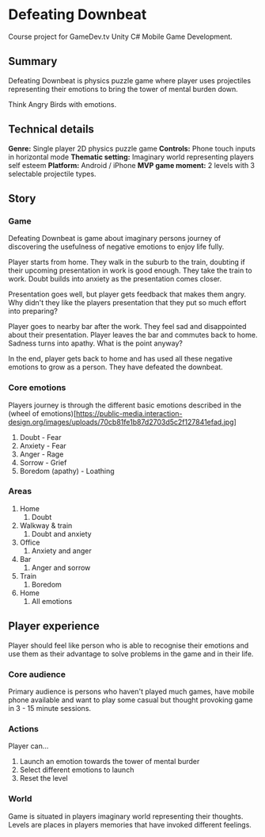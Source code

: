# Defeating Downbeat

Course project for GameDev.tv Unity C# Mobile Game Development.

## Summary

Defeating Downbeat is physics puzzle game where player uses projectiles representing their emotions to bring the tower of mental burden down.

Think Angry Birds with emotions.

## Technical details

**Genre:** Single player 2D physics puzzle game
**Controls:** Phone touch inputs in horizontal mode
**Thematic setting:** Imaginary world representing players self esteem
**Platform:** Android / iPhone
**MVP game moment:** 2 levels with 3 selectable projectile types.

## Story
### Game

Defeating Downbeat is game about imaginary persons journey of discovering the usefulness of negative emotions to enjoy life fully.

Player starts from home. They walk in the suburb to the train, doubting if their upcoming presentation in work is good enough. They take the train to work. Doubt builds into anxiety as the presentation comes closer.

Presentation goes well, but player gets feedback that makes them angry. Why didn't they like the players presentation that they put so much effort into preparing?

Player goes to nearby bar after the work. They feel sad and disappointed about their presentation. Player leaves the bar and commutes back to home. Sadness turns into apathy. What is the point anyway?

In the end, player gets back to home and has used all these negative emotions to grow as a person. They have defeated the downbeat.

### Core emotions

Players journey is through the different basic emotions described in the (wheel of emotions)[https://public-media.interaction-design.org/images/uploads/70cb81fe1b87d2703d5c2f127841efad.jpg]

1. Doubt - Fear
1. Anxiety - Fear
2. Anger - Rage
3. Sorrow - Grief
5. Boredom (apathy) - Loathing

### Areas

1. Home
   1. Doubt
2. Walkway & train
   1. Doubt and anxiety
3. Office
   1. Anxiety and anger
4. Bar
   1. Anger and sorrow
5. Train
   1. Boredom
6. Home
   1. All emotions

## Player experience

Player should feel like person who is able to recognise their emotions and use them as their advantage to solve problems in the game and in their life.

### Core audience

Primary audience is persons who haven't played much games, have mobile phone available and want to play some casual but thought provoking game in 3 - 15 minute sessions.

### Actions

Player can...
1. Launch an emotion towards the tower of mental burder
2. Select different emotions to launch
3. Reset the level

### World

Game is situated in players imaginary world representing their thoughts. Levels are places in players memories that have invoked different feelings.